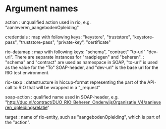 # Argument names

action
: unqualified action used in rio, e.g. "aanleveren_aangebodenOpleiding"

credentials
: map with following keys: "keystore", "truststore", "keystore-pass", "truststore-pass", "private-key", "certificate"

rio-datamap
: map with following keys: "schema", "contract" "to-url" "dev-url". There are separate instances for "raadplegen" and "beheren".
: "schema" and "contract" are used as namespace in SOAP, "to-url" is used as the value for the "To" SOAP-header, and "dev-url" is the base url for the RIO test environment. 

rio-sexp
: datastructure in hiccup-format representing the part of the API-call to RIO that will be wrapped in a "_request"

soap-action
: qualified name used in SOAP-header, e.g. "http://duo.nl/contract/DUO_RIO_Beheren_OnderwijsOrganisatie_V4/aanleveren_opleidingsrelatie"

target
: name of rio-entity, such as "aangebodenOpleiding", which is part of the "action".
